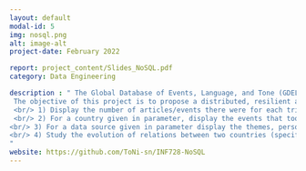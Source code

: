 ```yaml
---
layout: default
modal-id: 5
img: nosql.png
alt: image-alt
project-date: February 2022

report: project_content/Slides_NoSQL.pdf
category: Data Engineering

description : " The Global Database of Events, Language, and Tone (GDELT) monitors the world’s broadcast, print, and web news from nearly every corner of every country in over 100 languages and identifies the people, locations, organizations, themes, sources, emotions, counts, quotes, images and events driving our global society every second of every day, creating a free open platform for computing on the entire world.  <br/>  
 The objective of this project is to propose a distributed, resilient and efficient storage system to answer the following questions about the year 2021   <br/> 
 <br/> 1) Display the number of articles/events there were for each triplet (day, event country, article language).   
 <br/> 2) For a country given in parameter, display the events that took place there sorted by the number of mentions (descending sort); allow aggregation by day/month/year
<br/> 3) For a data source given in parameter display the themes, persons, places about which the articles of this source talk as well as the number of articles and the average tone of the articles (for each theme/person/place); allow an aggregation by day/month/year.
<br/> 4) Study the evolution of relations between two countries (specified in parameter) over the year.
"
website: https://github.com/ToNi-sn/INF728-NoSQL
---
```


